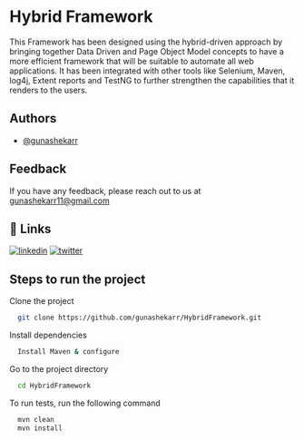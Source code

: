 
# Hybrid Framework

This Framework has been designed using the hybrid-driven approach by bringing together Data Driven and Page Object Model concepts to have a more efficient framework that will be suitable to automate all web applications. It has been integrated with other tools like Selenium, Maven, log4j, Extent reports and TestNG to further strengthen the capabilities that it renders to the users.

## Authors

- [@gunashekarr](https://www.github.com/gunashekarr)


## Feedback

If you have any feedback, please reach out to us at gunashekarr11@gmail.com


## 🔗 Links

[![linkedin](https://img.shields.io/badge/linkedin-0A66C2?style=for-the-badge&logo=linkedin&logoColor=white)](https://www.linkedin.com/in/gunashekar-r-a77285167/)
[![twitter](https://img.shields.io/badge/twitter-1DA1F2?style=for-the-badge&logo=twitter&logoColor=white)](https://twitter.com/gunashekarr_r)


## Steps to run the project

Clone the project

```bash
  git clone https://github.com/gunashekarr/HybridFramework.git
```

Install dependencies

```bash
  Install Maven & configure
```

Go to the project directory

```bash
  cd HybridFramework
```

To run tests, run the following command

```bash
  mvn clean
  mvn install
```

